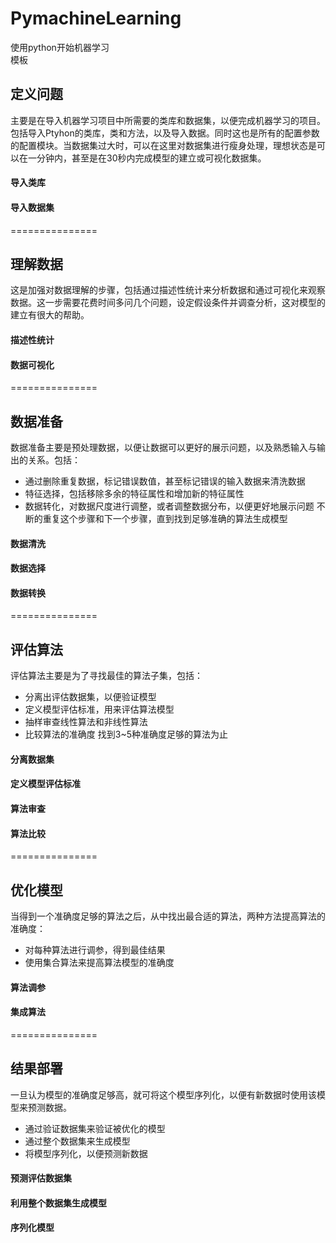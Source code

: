 # PymachineLearning
使用python开始机器学习<br>
模板
## 定义问题
主要是在导入机器学习项目中所需要的类库和数据集，以便完成机器学习的项目。包括导入Ptyhon的类库，类和方法，以及导入数据。同时这也是所有的配置参数的配置模块。当数据集过大时，可以在这里对数据集进行瘦身处理，理想状态是可以在一分钟内，甚至是在30秒内完成模型的建立或可视化数据集。
#### 导入类库
#### 导入数据集
===============

## 理解数据
这是加强对数据理解的步骤，包括通过描述性统计来分析数据和通过可视化来观察数据。这一步需要花费时间多问几个问题，设定假设条件并调查分析，这对模型的建立有很大的帮助。
#### 描述性统计
#### 数据可视化
===============

## 数据准备
数据准备主要是预处理数据，以便让数据可以更好的展示问题，以及熟悉输入与输出的关系。包括：
* 通过删除重复数据，标记错误数值，甚至标记错误的输入数据来清洗数据
* 特征选择，包括移除多余的特征属性和增加新的特征属性
* 数据转化，对数据尺度进行调整，或者调整数据分布，以便更好地展示问题
不断的重复这个步骤和下一个步骤，直到找到足够准确的算法生成模型

#### 数据清洗
#### 数据选择
#### 数据转换
===============

## 评估算法
评估算法主要是为了寻找最佳的算法子集，包括：
* 分离出评估数据集，以便验证模型
* 定义模型评估标准，用来评估算法模型
* 抽样审查线性算法和非线性算法
* 比较算法的准确度
找到3~5种准确度足够的算法为止

#### 分离数据集
#### 定义模型评估标准
#### 算法审查
#### 算法比较
===============

## 优化模型
当得到一个准确度足够的算法之后，从中找出最合适的算法，两种方法提高算法的准确度：
* 对每种算法进行调参，得到最佳结果
* 使用集合算法来提高算法模型的准确度

#### 算法调参
#### 集成算法
===============

## 结果部署
一旦认为模型的准确度足够高，就可将这个模型序列化，以便有新数据时使用该模型来预测数据。
* 通过验证数据集来验证被优化的模型
* 通过整个数据集来生成模型
* 将模型序列化，以便预测新数据

#### 预测评估数据集
#### 利用整个数据集生成模型
#### 序列化模型